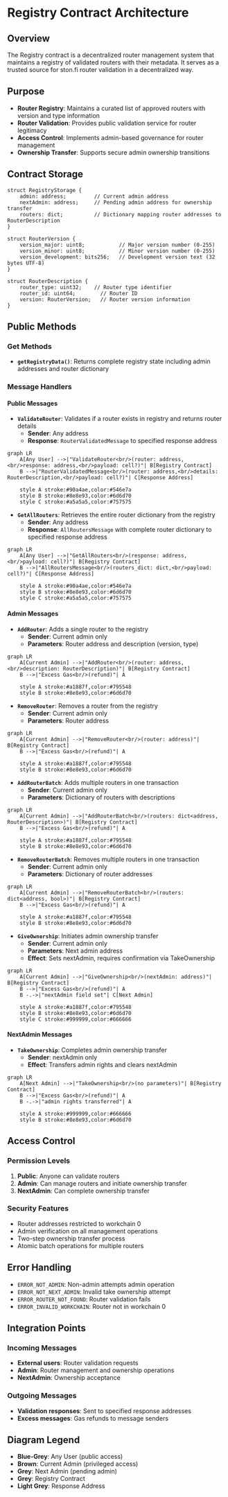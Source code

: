 # Registry Contract Architecture

## Overview

The Registry contract is a decentralized router management system that maintains a registry of validated routers with their metadata. It serves as a trusted source for ston.fi router validation in a decentralized way.

## Purpose

- **Router Registry**: Maintains a curated list of approved routers with version and type information
- **Router Validation**: Provides public validation service for router legitimacy
- **Access Control**: Implements admin-based governance for router management
- **Ownership Transfer**: Supports secure admin ownership transitions

## Contract Storage

```tolk
struct RegistryStorage {
    admin: address;         // Current admin address
    nextAdmin: address;     // Pending admin address for ownership transfer
    routers: dict;          // Dictionary mapping router addresses to RouterDescription
}

struct RouterVersion {
    version_major: uint8;           // Major version number (0-255)
    version_minor: uint8;           // Minor version number (0-255)
    version_development: bits256;   // Development version text (32 bytes UTF-8)
}

struct RouterDescription {
    router_type: uint32;    // Router type identifier
    router_id: uint64;        // Router ID
    version: RouterVersion;   // Router version information
}
```

## Public Methods

### Get Methods

- **`getRegistryData()`**: Returns complete registry state including admin addresses and router dictionary

### Message Handlers

#### Public Messages

- **`ValidateRouter`**: Validates if a router exists in registry and returns router details
    - **Sender**: Any address
    - **Response**: `RouterValidatedMessage` to specified response address

```mermaid
graph LR
    A[Any User] -->|"ValidateRouter<br/>(router: address,<br/>response: address,<br/>payload: cell?)"| B[Registry Contract]
    B -->|"RouterValidatedMessage<br/>(router: address,<br/>details: RouterDescription,<br/>payload: cell?)"| C[Response Address]

    style A stroke:#90a4ae,color:#546e7a
    style B stroke:#8e8e93,color:#6d6d70
    style C stroke:#a5a5a5,color:#757575
```

- **`GetAllRouters`**: Retrieves the entire router dictionary from the registry
    - **Sender**: Any address
    - **Response**: `AllRoutersMessage` with complete router dictionary to specified response address

```mermaid
graph LR
    A[Any User] -->|"GetAllRouters<br/>(response: address,<br/>payload: cell?)"| B[Registry Contract]
    B -->|"AllRoutersMessage<br/>(routers_dict: dict,<br/>payload: cell?)"| C[Response Address]

    style A stroke:#90a4ae,color:#546e7a
    style B stroke:#8e8e93,color:#6d6d70
    style C stroke:#a5a5a5,color:#757575
```

#### Admin Messages

- **`AddRouter`**: Adds a single router to the registry
    - **Sender**: Current admin only
    - **Parameters**: Router address and description (version, type)

```mermaid
graph LR
    A[Current Admin] -->|"AddRouter<br/>(router: address,<br/>description: RouterDescription)"| B[Registry Contract]
    B -->|"Excess Gas<br/>(refund)"| A

    style A stroke:#a1887f,color:#795548
    style B stroke:#8e8e93,color:#6d6d70
```

- **`RemoveRouter`**: Removes a router from the registry
    - **Sender**: Current admin only
    - **Parameters**: Router address

```mermaid
graph LR
    A[Current Admin] -->|"RemoveRouter<br/>(router: address)"| B[Registry Contract]
    B -->|"Excess Gas<br/>(refund)"| A

    style A stroke:#a1887f,color:#795548
    style B stroke:#8e8e93,color:#6d6d70
```

- **`AddRouterBatch`**: Adds multiple routers in one transaction
    - **Sender**: Current admin only
    - **Parameters**: Dictionary of routers with descriptions

```mermaid
graph LR
    A[Current Admin] -->|"AddRouterBatch<br/>(routers: dict<address, RouterDescription>)"| B[Registry Contract]
    B -->|"Excess Gas<br/>(refund)"| A

    style A stroke:#a1887f,color:#795548
    style B stroke:#8e8e93,color:#6d6d70
```

- **`RemoveRouterBatch`**: Removes multiple routers in one transaction
    - **Sender**: Current admin only
    - **Parameters**: Dictionary of router addresses

```mermaid
graph LR
    A[Current Admin] -->|"RemoveRouterBatch<br/>(routers: dict<address, bool>)"| B[Registry Contract]
    B -->|"Excess Gas<br/>(refund)"| A

    style A stroke:#a1887f,color:#795548
    style B stroke:#8e8e93,color:#6d6d70
```

- **`GiveOwnership`**: Initiates admin ownership transfer
    - **Sender**: Current admin only
    - **Parameters**: Next admin address
    - **Effect**: Sets nextAdmin, requires confirmation via TakeOwnership

```mermaid
graph LR
    A[Current Admin] -->|"GiveOwnership<br/>(nextAdmin: address)"| B[Registry Contract]
    B -->|"Excess Gas<br/>(refund)"| A
    B -.->|"nextAdmin field set"| C[Next Admin]

    style A stroke:#a1887f,color:#795548
    style B stroke:#8e8e93,color:#6d6d70
    style C stroke:#999999,color:#666666
```

#### NextAdmin Messages

- **`TakeOwnership`**: Completes admin ownership transfer
    - **Sender**: nextAdmin only
    - **Effect**: Transfers admin rights and clears nextAdmin

```mermaid
graph LR
    A[Next Admin] -->|"TakeOwnership<br/>(no parameters)"| B[Registry Contract]
    B -->|"Excess Gas<br/>(refund)"| A
    B -.->|"admin rights transferred"| A

    style A stroke:#999999,color:#666666
    style B stroke:#8e8e93,color:#6d6d70
```

## Access Control

### Permission Levels

1. **Public**: Anyone can validate routers
2. **Admin**: Can manage routers and initiate ownership transfer
3. **NextAdmin**: Can complete ownership transfer

### Security Features

- Router addresses restricted to workchain 0
- Admin verification on all management operations
- Two-step ownership transfer process
- Atomic batch operations for multiple routers

## Error Handling

- `ERROR_NOT_ADMIN`: Non-admin attempts admin operation
- `ERROR_NOT_NEXT_ADMIN`: Invalid take ownership attempt
- `ERROR_ROUTER_NOT_FOUND`: Router validation fails
- `ERROR_INVALID_WORKCHAIN`: Router not in workchain 0

## Integration Points

### Incoming Messages

- **External users**: Router validation requests
- **Admin**: Router management and ownership operations
- **NextAdmin**: Ownership acceptance

### Outgoing Messages

- **Validation responses**: Sent to specified response addresses
- **Excess messages**: Gas refunds to message senders

## Diagram Legend

- **Blue-Grey**: Any User (public access)
- **Brown**: Current Admin (privileged access)
- **Grey**: Next Admin (pending admin)
- **Grey**: Registry Contract
- **Light Grey**: Response Address
